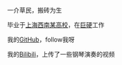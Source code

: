 一介草民，搬砖为生

毕业于[上海西南某高校](https://www.sjtu.edu.cn/)，在[巨硬](https://www.microsoft.com/)工作

我的[GitHub](https://github.com/qwordy)，follow我呀

我的[Bilibili](https://space.bilibili.com/4971552)，上传了一些钢琴演奏的视频
